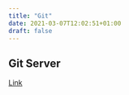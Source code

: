 ```yaml
---
title: "Git"
date: 2021-03-07T12:02:51+01:00
draft: false
---
```


## Git Server

[Link](https://git.derchef.site)

